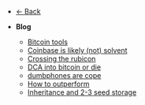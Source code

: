 * [← Back](../)
* **Blog**

  * [Bitcoin tools](/Blog/Bitcoin%20tools.md)
  * [Coinbase is likely (not) solvent](/Blog/Coinbase%20is%20likely%20(not)%20solvent.md)
  * [Crossing the rubicon](/Blog/Crossing%20the%20rubicon.md)
  * [DCA into bitcoin or die](/Blog/DCA%20into%20bitcoin%20or%20die.md)
  * [dumbphones are cope](/Blog/dumbphones%20are%20cope.md)
  * [How to outperform](/Blog/How%20to%20outperform.md)
  * [Inheritance and 2-3 seed storage](/Blog/Inheritance%20and%202-3%20seed%20storage.md)
